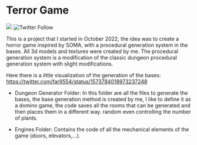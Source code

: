 # Terror Game
<p align="left">
  <img src="https://img.shields.io/badge/STATUS-EN%20DESAROLLO-green">
  <img alt="Twitter Follow" src="https://img.shields.io/twitter/follow/far9554?style=social">
</p>


This is a project that I started in October 2022, the idea was to create a horror game inspired by SOMA, with a procedural generation system in the bases. All 3d models and textures were created by me. The procedural generation system is a modification of the classic dungeon procedural generation system with slight modifications.

Here there is a little visualization of the generation of the bases:
https://twitter.com/far9554/status/1573784018973237248

 - Dungeon Generator Folder:
In this folder are all the files to generate the bases, the base generation method is created by me, I like to define it as a domino game, the code saves all the rooms that can be generated and then places them in a different way. random even controlling the number of plants.

- Engines Folder:
Contains the code of all the mechanical elements of the game (doors, elevators,...).
